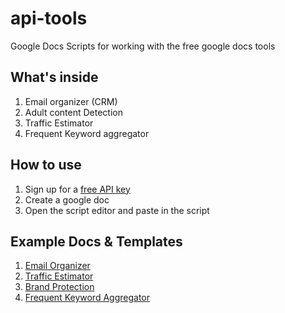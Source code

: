 api-tools
=========

Google Docs Scripts for working with the free google docs tools

What's inside
----------

1. Email organizer (CRM)
2. Adult content Detection
3. Traffic Estimator
4. Frequent Keyword aggregator

How to use
----------

1. Sign up for a [free API key](https://developer.similarweb.com/signup)
2. Create a google doc
3. Open the script editor and paste in the script

Example Docs & Templates
----------

1. [Email Organizer](https://docs.google.com/spreadsheet/ccc?key=0AoiUjIC64vdLdE5OY21rRmoxaG1PSFBNWEhyb05SbVE&usp=sharing)
2. [Traffic Estimator](https://docs.google.com/spreadsheet/ccc?key=0AnFzLGppEq7OdDBrdC1JWGY1bjB4YV8wY3loVThLQXc&usp=sharing)
3. [Brand Protection](https://docs.google.com/spreadsheet/ccc?key=0AnFzLGppEq7OdFRDRmlGRDhJTXducGZId0VuVnNpQnc&usp=sharing)
4. [Frequent Keyword Aggregator](https://docs.google.com/spreadsheet/ccc?key=0AnFzLGppEq7OdFppM0tpNGlySl9KR3JfTUNRc1N5dkE&usp=sharing)
